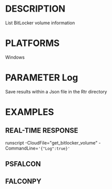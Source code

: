 # DESCRIPTION
List BitLocker volume information

# PLATFORMS
Windows

# PARAMETER Log
Save results within a Json file in the Rtr directory

# EXAMPLES

## REAL-TIME RESPONSE
runscript -CloudFile="get_bitlocker_volume" -CommandLine=```'{"Log":true}'```

## PSFALCON

## FALCONPY
